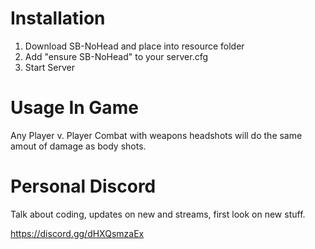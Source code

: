 # Installation

1. Download SB-NoHead and place into resource folder
2. Add "ensure SB-NoHead" to your server.cfg
4. Start Server 

# Usage In Game

Any Player v. Player Combat with weapons headshots will do the same amout of damage as body shots.


# Personal Discord

Talk about coding, updates on new and streams, first look on new stuff.

https://discord.gg/dHXQsmzaEx
